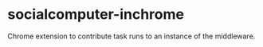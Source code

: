 # socialcomputer-inchrome
Chrome extension to contribute task runs to an instance of the middleware.
